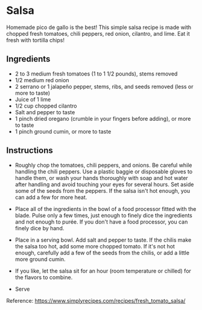# Salsa
Homemade pico de gallo is the best! This simple salsa recipe is made with chopped fresh tomatoes, chili peppers, red onion, cilantro, and lime. Eat it fresh with tortilla chips!

## Ingredients
* 2 to 3 medium fresh tomatoes (1 to 1 1/2 pounds), stems removed
* 1/2 medium red onion
* 2 serrano or 1 jalapeño pepper, stems, ribs, and seeds removed (less or more to taste)
* Juice of 1 lime
* 1/2 cup chopped cilantro
* Salt and pepper to taste
* 1 pinch dried oregano (crumble in your fingers before adding), or more to taste
* 1 pinch ground cumin, or more to taste

## Instructions
* Roughly chop the tomatoes, chili peppers, and onions. Be careful while handling the chili peppers. Use a plastic baggie or disposable gloves to handle them, or wash your hands thoroughly with soap and hot water after handling and avoid touching your eyes for several hours. Set aside some of the seeds from the peppers. If the salsa isn't hot enough, you can add a few for more heat.

* Place all of the ingredients in the bowl of a food processor fitted with the blade. Pulse only a few times, just enough to finely dice the ingredients and not enough to purée. If you don't have a food processor, you can finely dice by hand.

* Place in a serving bowl. Add salt and pepper to taste. If the chilis make the salsa too hot, add some more chopped tomato. If it's not hot enough, carefully add a few of the seeds from the chilis, or add a little more ground cumin.

* If you like, let the salsa sit for an hour (room temperature or chilled) for the flavors to combine.

* Serve

Reference: https://www.simplyrecipes.com/recipes/fresh_tomato_salsa/
